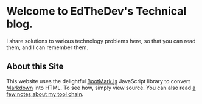 # Welcome to EdTheDev's Technical blog.

I share solutions to various technology problems here, so that you can read them, and I can remember them.

## About this Site

This website uses the delightful [BootMark.js][1] JavaScript library to convert [Markdown](http://daringfireball.net/projects/markdown/) into HTML. To see how, simply view source. 
You can also read [a few notes about my tool chain](tech.html).

[1]: https://github.com/obedm503/bootmark
